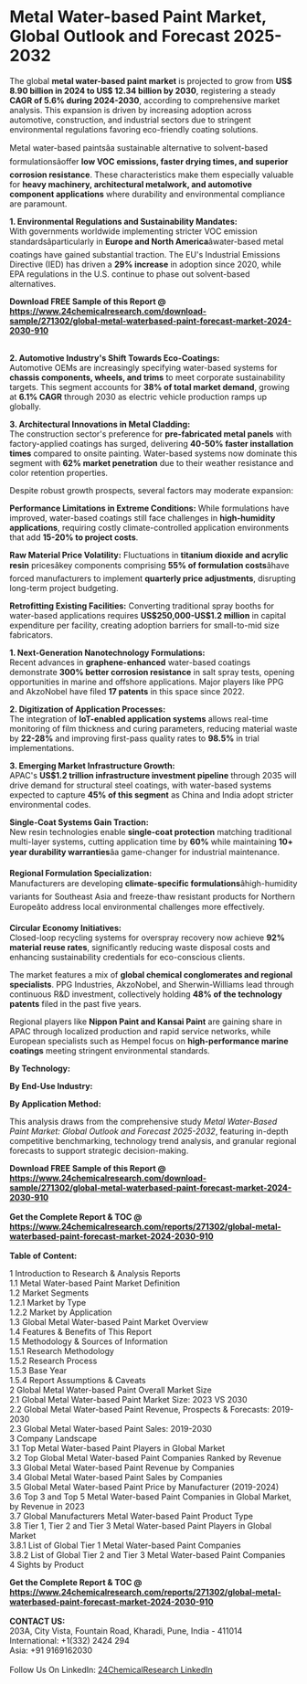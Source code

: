 <h1>Metal Water-based Paint Market, Global Outlook and Forecast 2025-2032</h1><p>The global <strong>metal water-based paint market</strong> is projected to grow from <strong>US$ 8.90 billion in 2024 to US$ 12.34 billion by 2030</strong>, registering a steady <strong>CAGR of 5.6% during 2024-2030</strong>, according to comprehensive market analysis. This expansion is driven by increasing adoption across automotive, construction, and industrial sectors due to stringent environmental regulations favoring eco-friendly coating solutions.</p><p>Metal water-based paintsâa sustainable alternative to solvent-based formulationsâoffer <strong>low VOC emissions, faster drying times, and superior corrosion resistance</strong>. These characteristics make them especially valuable for <strong>heavy machinery, architectural metalwork, and automotive component applications</strong> where durability and environmental compliance are paramount.</p><p><strong>1. Environmental Regulations and Sustainability Mandates:</strong><br>
With governments worldwide implementing stricter VOC emission standardsâparticularly in <strong>Europe and North America</strong>âwater-based metal coatings have gained substantial traction. The EU's Industrial Emissions Directive (IED) has driven a <strong>29% increase</strong> in adoption since 2020, while EPA regulations in the U.S. continue to phase out solvent-based alternatives.</p><div><b>Download FREE Sample of this Report @ 
            <a href="https://www.24chemicalresearch.com/download-sample/271302/global-metal-waterbased-paint-forecast-market-2024-2030-910">
            https://www.24chemicalresearch.com/download-sample/271302/global-metal-waterbased-paint-forecast-market-2024-2030-910</a></b></div><br><p><strong>2. Automotive Industry's Shift Towards Eco-Coatings:</strong><br>
Automotive OEMs are increasingly specifying water-based systems for <strong>chassis components, wheels, and trims</strong> to meet corporate sustainability targets. This segment accounts for <strong>38% of total market demand</strong>, growing at <strong>6.1% CAGR</strong> through 2030 as electric vehicle production ramps up globally.</p><p><strong>3. Architectural Innovations in Metal Cladding:</strong><br>
The construction sector's preference for <strong>pre-fabricated metal panels</strong> with factory-applied coatings has surged, delivering <strong>40-50% faster installation times</strong> compared to onsite painting. Water-based systems now dominate this segment with <strong>62% market penetration</strong> due to their weather resistance and color retention properties.</p><p>Despite robust growth prospects, several factors may moderate expansion:</p><p><strong>Performance Limitations in Extreme Conditions:</strong> While formulations have improved, water-based coatings still face challenges in <strong>high-humidity applications</strong>, requiring costly climate-controlled application environments that add <strong>15-20% to project costs</strong>.</p><p><strong>Raw Material Price Volatility:</strong> Fluctuations in <strong>titanium dioxide and acrylic resin</strong> pricesâkey components comprising <strong>55% of formulation costs</strong>âhave forced manufacturers to implement <strong>quarterly price adjustments</strong>, disrupting long-term project budgeting.</p><p><strong>Retrofitting Existing Facilities:</strong> Converting traditional spray booths for water-based applications requires <strong>US$250,000-US$1.2 million</strong> in capital expenditure per facility, creating adoption barriers for small-to-mid size fabricators.</p><p><strong>1. Next-Generation Nanotechnology Formulations:</strong><br>
Recent advances in <strong>graphene-enhanced</strong> water-based coatings demonstrate <strong>300% better corrosion resistance</strong> in salt spray tests, opening opportunities in marine and offshore applications. Major players like PPG and AkzoNobel have filed <strong>17 patents</strong> in this space since 2022.</p><p><strong>2. Digitization of Application Processes:</strong><br>
The integration of <strong>IoT-enabled application systems</strong> allows real-time monitoring of film thickness and curing parameters, reducing material waste by <strong>22-28%</strong> and improving first-pass quality rates to <strong>98.5%</strong> in trial implementations.</p><p><strong>3. Emerging Market Infrastructure Growth:</strong><br>
APAC's <strong>US$1.2 trillion infrastructure investment pipeline</strong> through 2035 will drive demand for structural steel coatings, with water-based systems expected to capture <strong>45% of this segment</strong> as China and India adopt stricter environmental codes.</p><p><strong>Single-Coat Systems Gain Traction:</strong><br>
	New resin technologies enable <strong>single-coat protection</strong> matching traditional multi-layer systems, cutting application time by <strong>60%</strong> while maintaining <strong>10+ year durability warranties</strong>âa game-changer for industrial maintenance.</p><p><strong>Regional Formulation Specialization:</strong><br>
	Manufacturers are developing <strong>climate-specific formulations</strong>âhigh-humidity variants for Southeast Asia and freeze-thaw resistant products for Northern Europeâto address local environmental challenges more effectively.</p><p><strong>Circular Economy Initiatives:</strong><br>
	Closed-loop recycling systems for overspray recovery now achieve <strong>92% material reuse rates</strong>, significantly reducing waste disposal costs and enhancing sustainability credentials for eco-conscious clients.</p><p>The market features a mix of <strong>global chemical conglomerates and regional specialists</strong>. PPG Industries, AkzoNobel, and Sherwin-Williams lead through continuous R&amp;D investment, collectively holding <strong>48% of the technology patents</strong> filed in the past five years.</p><p>Regional players like <strong>Nippon Paint and Kansai Paint</strong> are gaining share in APAC through localized production and rapid service networks, while European specialists such as Hempel focus on <strong>high-performance marine coatings</strong> meeting stringent environmental standards.</p><p><strong>By Technology:</strong></p><p><strong>By End-Use Industry:</strong></p><p><strong>By Application Method:</strong></p><p>This analysis draws from the comprehensive study <em>Metal Water-Based Paint Market: Global Outlook and Forecast 2025-2032</em>, featuring in-depth competitive benchmarking, technology trend analysis, and granular regional forecasts to support strategic decision-making.</p><div><b>Download FREE Sample of this Report @ 
            <a href="https://www.24chemicalresearch.com/download-sample/271302/global-metal-waterbased-paint-forecast-market-2024-2030-910">
            https://www.24chemicalresearch.com/download-sample/271302/global-metal-waterbased-paint-forecast-market-2024-2030-910</a></b></div><br><div><b>Get the Complete Report & TOC @ 
            <a href="https://www.24chemicalresearch.com/reports/271302/global-metal-waterbased-paint-forecast-market-2024-2030-910">
            https://www.24chemicalresearch.com/reports/271302/global-metal-waterbased-paint-forecast-market-2024-2030-910</a></b></div><br>
            <b>Table of Content:</b><p>1 Introduction to Research & Analysis Reports<br />
    1.1 Metal Water-based Paint Market Definition<br />
    1.2 Market Segments<br />
        1.2.1 Market by Type<br />
        1.2.2 Market by Application<br />
    1.3 Global Metal Water-based Paint Market Overview<br />
    1.4 Features & Benefits of This Report<br />
    1.5 Methodology & Sources of Information<br />
        1.5.1 Research Methodology<br />
        1.5.2 Research Process<br />
        1.5.3 Base Year<br />
        1.5.4 Report Assumptions & Caveats<br />
2 Global Metal Water-based Paint Overall Market Size<br />
    2.1 Global Metal Water-based Paint Market Size: 2023 VS 2030<br />
    2.2 Global Metal Water-based Paint Revenue, Prospects & Forecasts: 2019-2030<br />
    2.3 Global Metal Water-based Paint Sales: 2019-2030<br />
3 Company Landscape<br />
    3.1 Top Metal Water-based Paint Players in Global Market<br />
    3.2 Top Global Metal Water-based Paint Companies Ranked by Revenue<br />
    3.3 Global Metal Water-based Paint Revenue by Companies<br />
    3.4 Global Metal Water-based Paint Sales by Companies<br />
    3.5 Global Metal Water-based Paint Price by Manufacturer (2019-2024)<br />
    3.6 Top 3 and Top 5 Metal Water-based Paint Companies in Global Market, by Revenue in 2023<br />
    3.7 Global Manufacturers Metal Water-based Paint Product Type<br />
    3.8 Tier 1, Tier 2 and Tier 3 Metal Water-based Paint Players in Global Market<br />
        3.8.1 List of Global Tier 1 Metal Water-based Paint Companies<br />
        3.8.2 List of Global Tier 2 and Tier 3 Metal Water-based Paint Companies<br />
4 Sights by Product</p><div><b>Get the Complete Report & TOC @ 
            <a href="https://www.24chemicalresearch.com/reports/271302/global-metal-waterbased-paint-forecast-market-2024-2030-910">
            https://www.24chemicalresearch.com/reports/271302/global-metal-waterbased-paint-forecast-market-2024-2030-910</a></b></div><br><b>CONTACT US:</b><br>
            203A, City Vista, Fountain Road, Kharadi, Pune, India - 411014<br>
            International: +1(332) 2424 294<br>
            Asia: +91 9169162030 <br><br>
            Follow Us On LinkedIn: <a href="https://www.linkedin.com/company/24chemicalresearch/">24ChemicalResearch LinkedIn</a>